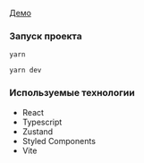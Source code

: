 [Демо](https://gentle-beijinho-626d6c.netlify.app/)

### Запуск проекта

```
yarn
```

```
yarn dev
```

### Используемые технологии

- React
- Typescript
- Zustand
- Styled Components
- Vite
